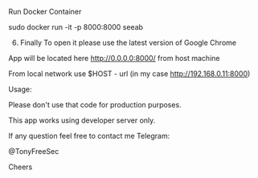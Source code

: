 
Run Docker Container

sudo docker run -it -p 8000:8000 seeab

6. Finally
To open it please use the latest version of Google Chrome

App will be located here http://0.0.0.0:8000/ from host machine

From local network use $HOST - url (in my case http://192.168.0.11:8000)

Usage:

Please don't use that code for production purposes.

This app works using developer server only.

If any question feel free to contact me Telegram:

@TonyFreeSec

Cheers
